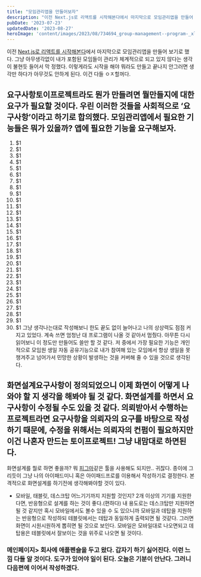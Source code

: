 ```yaml
---
title: "모임관리앱을 만들어보자"
description: "이전 Next.js로 리액트를 시작해본다에서 마지막으로 모임관리앱을 만들어 보기로 했다. 그냥 아무생각없이 내가 포함된 모임들이 관리가 체계적으로 되고 있지 않다는 생각이 불현듯 들어서 막 정했다. 이렇게라도 시작을 해야 뭐라도 만들고 끝나지 안그러면 생각만 하다가 아무것도 안하게 된다..."
pubDate: '2023-07-23'
updatedDate: '2023-08-27'
heroImage: 'content/images/2023/08/734694_group-management--program-_xl-1024-v1-0----------1.jpg'
---
```


이전 [Next.js로 리액트를 시작해본다](__GHOST_URL__/nextjs-%EB%A1%9C-react-%EB%A5%BC-%EC%8B%9C%EC%9E%91-%ED%95%B4-%EB%B3%B8%EB%8B%A4/)에서 마지막으로 모임관리앱을 만들어 보기로 했다. 그냥 아무생각없이 내가 포함된 모임들이 관리가 체계적으로 되고 있지 않다는 생각이 불현듯 들어서 막 정했다. 이렇게라도 시작을 해야 뭐라도 만들고 끝나지 안그러면 생각만 하다가 아무것도 안하게 된다. 이건 다들 ㅇㅈ할꺼다.
## 요구사항토이프로젝트라도 뭔가 만들려면 뭘만들지에 대한 요구가 필요할 것이다. 우린 이러한 것들을 사회적으로 ‘요구사항’이라고 하기로 합의했다. 모임관리앱에서 필요한 기능들은 뭐가 있을까? 앱에 필요한 기능을 요구해보자.
1. $1
2. $1
3. $1
4. $1
5. $1
6. $1
7. $1
8. $1
9. $1
10. $1
11. $1
12. $1
13. $1
14. $1
15. $1
16. $1
17. $1
18. $1
19. $1
20. $1
21. $1
22. $1
23. $1
24. $1
25. $1
26. $1
27. $1
28. $1
29. $1
30. $1
그냥 생각나는대로 작성해보니 한도 끝도 없이 늘어나고 나의 상상력도 점점 커지고 있었다. 계속 쓰면 엄청난 대 프로그램이 나올 것 같아서 멈췄다. 아무튼 다시 읽어보니 이 정도만 만들어도 쓸만 할 것 같다. 저 중에서 가장 필요한 기능은 개인적으로 모임원 생일 자동 공유기능으로 내가 참여해 있는 모임에서 항상 생일을 못챙겨주고 넘어가서 민망한 상황이 발생하는 것을 커버해 줄 수 있을 것으로 생각된다.
## 화면설계요구사항이 정의되었으니 이제 화면이 어떻게 나와야 할 지 생각을 해봐야 될 것 같다. 화면설계를 하면서 요구사항이 수정될 수도 있을 것 같다. 의뢰받아서 수행하는 프로젝트라면 요구사항을 의뢰자의 요구를 바탕으로 작성하기 때문에, 수정을 위해서는 의뢰자의 컨펌이 필요하지만 이건 나혼자 만드는 토이프로젝트! 그냥 내맘대로 하면된다.
화면설계를 뭘로 하면 좋을까?
뭐 [피그마](https://www.figma.com/)같은 툴을 사용해도 되지만.. 귀찮다. 종이에 그리듯이 그냥 나의 아이패드미니 혹은 아이패드프로를 이용해서 작성하기로 결정한다.
본격적으로 화면설계를 하기전에 생각해봐야할 것이 있다.
- 모바일, 태블릿, 데스크탑 어느기기까지 지원할 것인지?
2개 이상의 기기를 지원한다면, 반응형으로 설계를 하는 것이 좋다.(편하다)
내 용도로는 데스크탑만 지원하면 될 것 같지만 혹시 모바일에서도 볼수 있을 수 도 있으니까 모바일과 데탑을 지원하는 반응형으로 작성하되 테블릿에서는 데탑과 동일하게 출력되면 될 것같다. 그러면 화면이 시원시원하게 뽑히면 될 것으로 보인다. 모바일은 모바일대로 나오면되고 데탑용은 테블릿에서 잘보이는 것을 위주로 나오면 될 것이다.
### 메인페이지> 회사에 애플펜슬을 두고 왔다. 갑자기 하기 싫어진다. 이런 느낌 다들 알 것이다. 도구가 있어야 일이 된다. 오늘은 기분이 안난다. 그러니 다음편에 이어서 작성하겠다.